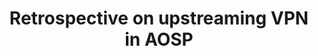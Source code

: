 ---
categories:
- bkk19
description: VPN in AOSP was recently moved to upstream kernel implementation. In
  this session we will see how VPN works in AOSP, how upstreaming was done, and what
  challenges I faced.
image:
  featured: 'true'
  path: /assets/images/featured-images/bkk19/BKK19-414.png
session_attendee_num: '4'
session_id: BKK19-414
session_room: Session Room 3 (Lotus 10)
session_slot:
  end_time: '2019-04-04 11:55:00'
  start_time: '2019-04-04 11:30:00'
session_speakers:
- speaker_bio: 'Kernel developer, working in LCG group as an assignee from TexasInstruments.
    Main areas of expertise are: kernel, U-Boot, AOSP (low-level), bare-metal firmwares,
    Debian. Last few years working mostly with upstream.'
  speaker_company: TexasInstruments
  speaker_image: /assets/images/speakers/bkk19/sam-protsenko.jpg
  speaker_location: Kyiv
  speaker_name: Sam Protsenko
  speaker_position: Software Engineer
  speaker_username: semen.protsenko
session_track: Android
tag: session
tags:
- Networking
title: Retrospective on upstreaming VPN in AOSP
---